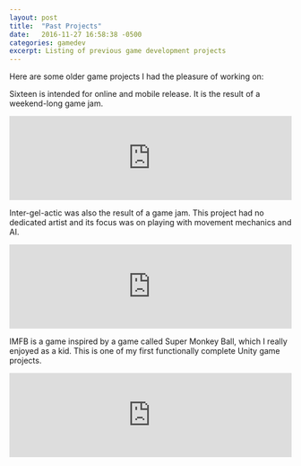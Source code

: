 ```yaml
---
layout: post
title:  "Past Projects"
date:   2016-11-27 16:58:38 -0500
categories: gamedev
excerpt: Listing of previous game development projects  
---
```

Here are some older game projects I had the pleasure of working on:

Sixteen is intended for online and mobile release. It is the result of a weekend-long game jam.
<iframe frameborder="0" src="https://itch.io/embed/51985?bg_color=0f0f0f&amp;fg_color=fefefe&amp;link_color=00ff00&amp;border_color=ffffff" width="100%"></iframe>


Inter-gel-actic was also the result of a game jam. This project had no dedicated artist and its focus was on playing with movement mechanics and AI.

<iframe frameborder="0" src="https://itch.io/embed/49720?bg_color=0f0f0f&amp;fg_color=fefefe&amp;link_color=00ff00&amp;border_color=ffffff" width="100%"></iframe>


IMFB is a game inspired by a game called Super Monkey Ball, which I really enjoyed as a kid. This is one of my first functionally complete Unity game projects.

<iframe frameborder="0" src="https://itch.io/embed/26143?bg_color=0f0f0f&amp;fg_color=fefefe&amp;link_color=00ff00&amp;border_color=ffffff" width="100%"></iframe>
